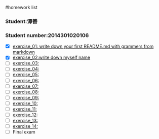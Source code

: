 #homework list
### Student:谭善
### Student number:2014301020106
* [x] [exercise_01: write down your first README.md with grammers from markdown](https://github.com/TanMingjun/compuational_physics_N2014301020106/blob/master/README.md)
* [x] [exercise_02:write down myself name](https://www.zybuluo.com/TanMingjun/note/503468)
* [ ] [exercise_03:](br)
* [ ] [exercise_04:](br)
* [ ] [exercise_05:](br)
* [ ] [exercise_06:](br)
* [ ] [exercise_07:](br)
* [ ] [exercise_08:](br)
* [ ] [exercise_09:](br)
* [ ] [exercise_10:](br)
* [ ] [exercise_11:](br)
* [ ] [exercise_12:](br)
* [ ] [exercise_13:](br)
* [ ] [exercise_14:](br)
* [ ] Final  exam
